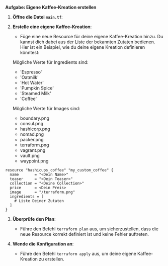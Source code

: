 **Aufgabe: Eigene Kaffee-Kreation erstellen**

1. **Öffne die Datei `main.tf`**:

2. **Erstelle eine eigene Kaffee-Kreation**:
   - Füge eine neue Resource für deine eigene Kaffee-Kreation hinzu. Du kannst dich dabei aus der Liste der bekannten Zutaten bedienen. Hier ist ein Beispiel, wie du deine eigene Kreation definieren könntest:

    Mögliche Werte für Ingredients sind:
      - 'Espresso'
      - 'Oatmilk'
      - 'Hot Water'
      - 'Pumpkin Spice'
      - 'Steamed Milk'
      - 'Coffee'

   Mögliche Werte für Images sind:
      - boundary.png
      - consul.png
      - hashicorp.png
      - nomad.png
      - packer.png
      - terraform.png
      - vagrant.png
      - vault.png
      - waypoint.png

```
resource "hashicups_coffee" "my_custom_coffee" {
  name       = "<Dein Name>"
  teaser     = "<Dein Teaser>"
  collection = "<Deine Collection>"
  price      = <Dein Preis>
  image      = "/terraform.png"
  ingredients = [
    # Liste Deiner Zutaten
  ]
}
```

3. **Überprüfe den Plan**:
   - Führe den Befehl `terraform plan` aus, um sicherzustellen, dass die neue Resource korrekt definiert ist und keine Fehler auftreten.

4. **Wende die Konfiguration an**:
   - Führe den Befehl `terraform apply` aus, um deine eigene Kaffee-Kreation zu erstellen.